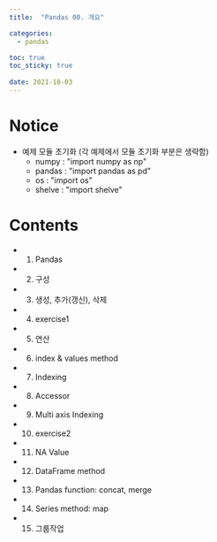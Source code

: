 ```yaml
---
title:  "Pandas 00. 개요"

categories:
  - pandas

toc: true
toc_sticky: true
 
date: 2021-10-03
---
```


# Notice

-   예제 모듈 초기화 (각 예제에서 모듈 초기화 부분은 생략함)
    -   numpy : "import numpy as np"
    -   pandas : "import pandas as pd"
    -   os : "import os"
    -   shelve : "import shelve"


# Contents

-   1.  Pandas
-   2.  구성
-   3.  생성, 추가(갱신), 삭제
-   4.  exercise1
-   5.  연산
-   6.  index & values method
-   7.  Indexing
-   8.  Accessor
-   9.  Multi axis Indexing
-   10.  exercise2
-   11.  NA Value
-   12.  DataFrame method
-   13.  Pandas function: concat, merge
-   14.  Series method: map
-   15.  그룹작업